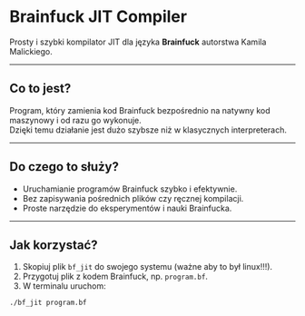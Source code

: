 # Brainfuck JIT Compiler

Prosty i szybki kompilator JIT dla języka **Brainfuck** autorstwa Kamila Malickiego.

---

## Co to jest?

Program, który zamienia kod Brainfuck bezpośrednio na natywny kod maszynowy i od razu go wykonuje.  
Dzięki temu działanie jest dużo szybsze niż w klasycznych interpreterach.

---

## Do czego to służy?

- Uruchamianie programów Brainfuck szybko i efektywnie.
- Bez zapisywania pośrednich plików czy ręcznej kompilacji.
- Proste narzędzie do eksperymentów i nauki Brainfucka.

---

## Jak korzystać?

1. Skopiuj plik `bf_jit` do swojego systemu (ważne aby to był linux!!!).  
2. Przygotuj plik z kodem Brainfuck, np. `program.bf`.  
3. W terminalu uruchom:  

```bash
./bf_jit program.bf

